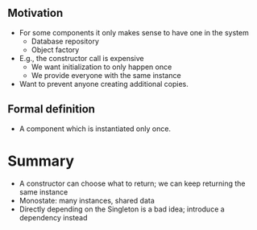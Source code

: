 ## Motivation

- For some components it only makes sense to have one in the system
  - Database repository
  - Object factory
- E.g., the constructor call is expensive
  - We want initialization to only happen once
  - We provide everyone with the same instance
- Want to prevent anyone creating additional copies.

## Formal definition

- A component which is instantiated only once.

# Summary

- A constructor can choose what to return; we can keep returning the same instance
- Monostate: many instances, shared data
- Directly depending on the Singleton is a bad idea; introduce a dependency instead
